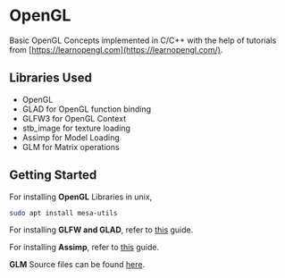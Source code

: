 # OpenGL

Basic OpenGL Concepts implemented in C/C++ with the help of tutorials from [https://learnopengl.com](https://learnopengl.com/).

## Libraries Used

- OpenGL
- GLAD for OpenGL function binding
- GLFW3 for OpenGL Context
- stb_image for texture loading
- Assimp for Model Loading
- GLM for Matrix operations

## Getting Started

For installing **OpenGL** Libraries in unix,

```bash
sudo apt install mesa-utils
```

For installing **GLFW and GLAD**, refer to [this](https://learnopengl.com/Getting-started/Creating-a-window) guide.

For installing **Assimp**, refer to [this](https://learnopengl.com/Model-Loading/Assimp) guide.

**GLM** Source files can be found [here](https://glm.g-truc.net/0.9.8/index.html).
